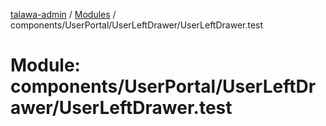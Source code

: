 [talawa-admin](../README.md) / [Modules](../modules.md) / components/UserPortal/UserLeftDrawer/UserLeftDrawer.test

# Module: components/UserPortal/UserLeftDrawer/UserLeftDrawer.test
